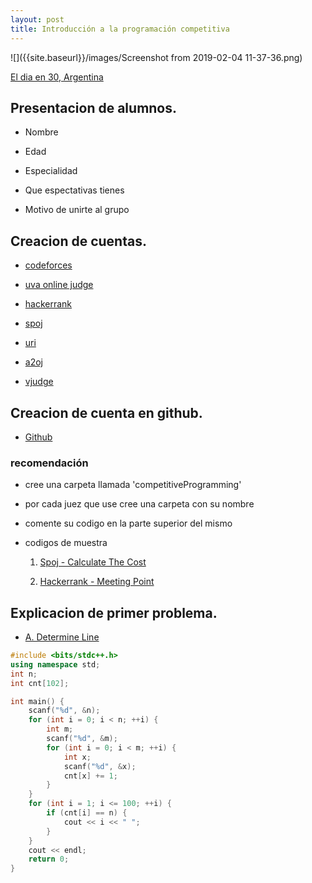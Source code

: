 ```yaml
---
layout: post
title: Introducción a la programación competitiva
---
```


![]({{site.baseurl}}/images/Screenshot from 2019-02-04 11-37-36.png)

[El dia en 30, Argentina](https://www.youtube.com/watch?v=6x2wYlLdIJk)


## Presentacion de alumnos.

* Nombre 

* Edad

* Especialidad

* Que espectativas tienes

* Motivo de unirte al grupo


## Creacion de cuentas.

* [codeforces](http://codeforces.com/register)

* [uva online judge](https://uva.onlinejudge.org/index.php?option=com_comprofiler&task=registers)

* [hackerrank](https://www.hackerrank.com/auth/signup?h_l=body_middle_left_text&h_r=login)

* [spoj](https://www.spoj.com/register/)

* [uri](https://www.urionlinejudge.com.br/judge/register)

* [a2oj](https://a2oj.com/signup)

* [vjudge](https://vjudge.net/)

## Creacion de cuenta en github.

* [Github](https://github.com/)

### recomendación 

* cree una carpeta llamada 'competitiveProgramming'

* por cada juez que use cree una carpeta con su nombre

* comente su codigo en la parte superior del mismo

* codigos de muestra

	1. [Spoj - Calculate The Cost](https://github.com/racsosabe/CompetitiveProgramming/blob/master/SPOJ/CCOST.cpp)
	
	2. [Hackerrank - Meeting Point](https://github.com/miguelAlessandro/CompetitiveProgramming/blob/master/HACKR/meeting_point.cpp)

## Explicacion de primer problema.

* [A. Determine Line](https://codeforces.com/contest/1056/problem/A)

```cpp
#include <bits/stdc++.h>
using namespace std;
int n;
int cnt[102];

int main() {
	scanf("%d", &n);
	for (int i = 0; i < n; ++i) {
		int m;
		scanf("%d", &m);
		for (int i = 0; i < m; ++i) {
			int x;
			scanf("%d", &x);
			cnt[x] += 1;
		}
	}
	for (int i = 1; i <= 100; ++i) {
		if (cnt[i] == n) {
			cout << i << " ";
		}
	} 
	cout << endl;
	return 0;
}
```
